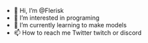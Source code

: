 - 👋 Hi, I’m @Flerisk
- 👀 I’m interested in programing
- 🌱 I’m currently learning to make models
- 📫 How to reach me Twitter twitch or discord

<!---
Flerisk/Flerisk is a ✨ special ✨ repository because its `README.md` (this file) appears on your GitHub profile.
You can click the Preview link to take a look at your changes.
--->
